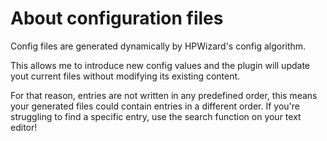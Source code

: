 # About configuration files

Config files are generated dynamically by HPWizard's config algorithm.

This allows me to introduce new config values and the plugin will update yout current files without modifying its existing content.

For that reason, entries are not written in any predefined order, this means your generated files could contain entries in a different order. If you're struggling to find a specific entry, use the search function on your text editor!
